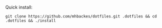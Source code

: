Quick install:
```
git clone https://github.com/mhbackes/dotfiles.git .dotfiles && cd .dotfiles && ./install
```
